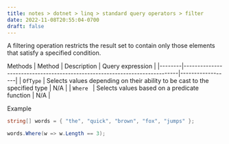 ```yaml
---
title: notes > dotnet > linq > standard query operators > filter
date: 2022-11-08T20:55:04-0700
draft: false
---
```

A filtering operation restricts the result set to contain only those elements that satisfy a specified condition.

Methods
| Method | Description                                                                | Query expression |
|--------|----------------------------------------------------------------------------|------------------|
| `OfType` | Selects values depending on their ability to be cast to the specified type | N/A              |
| `Where ` | Selects values based on a predicate function                               | N/A              |

Example
```cs
string[] words = { "the", "quick", "brown", "fox", "jumps" };

words.Where(w => w.Length == 3);
```
